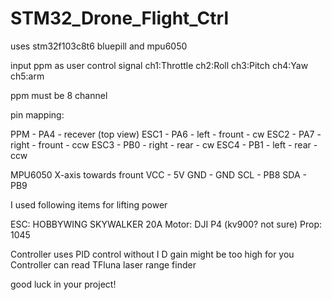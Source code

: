 # STM32_Drone_Flight_Ctrl

uses stm32f103c8t6 bluepill and mpu6050

input ppm as user control signal ch1:Throttle ch2:Roll ch3:Pitch ch4:Yaw ch5:arm

ppm must be 8 channel

pin mapping:

PPM   -  PA4 - recever
(top view)
ESC1  -  PA6 - left  - frount - cw
ESC2  -  PA7 - right - frount - ccw
ESC3  -  PB0 - right - rear   - cw
ESC4  -  PB1 - left  - rear   - ccw

MPU6050   X-axis towards frount
VCC - 5V
GND - GND
SCL - PB8
SDA - PB9



I used following items for lifting power

ESC:    HOBBYWING SKYWALKER 20A
Motor:  DJI P4 (kv900? not sure)
Prop:   1045

Controller uses PID control without I
D gain might be too high for you
Controller can read TFluna laser range finder 

good luck in your project!
